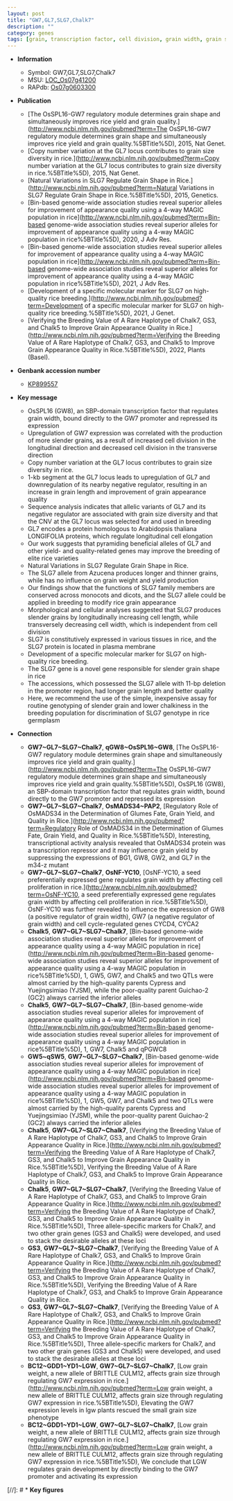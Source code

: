 ```yaml
---
layout: post
title: "GW7,GL7,SLG7,Chalk7"
description: ""
category: genes
tags: [grain, transcription factor, cell division, grain width, grain size, grain length, cell elongation, breeding, quality, yield, plasma membrane, grain weight, development, chalkiness, grain shape]
---
```


* **Information**  
    + Symbol: GW7,GL7,SLG7,Chalk7  
    + MSU: [LOC_Os07g41200](http://rice.uga.edu/cgi-bin/ORF_infopage.cgi?orf=LOC_Os07g41200)  
    + RAPdb: [Os07g0603300](https://rapdb.dna.affrc.go.jp/locus/?name=Os07g0603300)  

* **Publication**  
    + [The OsSPL16-GW7 regulatory module determines grain shape and simultaneously improves rice yield and grain quality.](http://www.ncbi.nlm.nih.gov/pubmed?term=The OsSPL16-GW7 regulatory module determines grain shape and simultaneously improves rice yield and grain quality.%5BTitle%5D), 2015, Nat Genet.
    + [Copy number variation at the GL7 locus contributes to grain size diversity in rice.](http://www.ncbi.nlm.nih.gov/pubmed?term=Copy number variation at the GL7 locus contributes to grain size diversity in rice.%5BTitle%5D), 2015, Nat Genet.
    + [Natural Variations in SLG7 Regulate Grain Shape in Rice.](http://www.ncbi.nlm.nih.gov/pubmed?term=Natural Variations in SLG7 Regulate Grain Shape in Rice.%5BTitle%5D), 2015, Genetics.
    + [Bin-based genome-wide association studies reveal superior alleles for improvement of appearance quality using a 4-way MAGIC population in rice](http://www.ncbi.nlm.nih.gov/pubmed?term=Bin-based genome-wide association studies reveal superior alleles for improvement of appearance quality using a 4-way MAGIC population in rice%5BTitle%5D), 2020, J Adv Res.
    + [Bin-based genome-wide association studies reveal superior alleles for improvement of appearance quality using a 4-way MAGIC population in rice](http://www.ncbi.nlm.nih.gov/pubmed?term=Bin-based genome-wide association studies reveal superior alleles for improvement of appearance quality using a 4-way MAGIC population in rice%5BTitle%5D), 2021, J Adv Res.
    + [Development of a specific molecular marker for SLG7 on high-quality rice breeding.](http://www.ncbi.nlm.nih.gov/pubmed?term=Development of a specific molecular marker for SLG7 on high-quality rice breeding.%5BTitle%5D), 2021, J Genet.
    + [Verifying the Breeding Value of A Rare Haplotype of Chalk7, GS3, and Chalk5 to Improve Grain Appearance Quality in Rice.](http://www.ncbi.nlm.nih.gov/pubmed?term=Verifying the Breeding Value of A Rare Haplotype of Chalk7, GS3, and Chalk5 to Improve Grain Appearance Quality in Rice.%5BTitle%5D), 2022, Plants (Basel).

* **Genbank accession number**  
    + [KP899557](http://www.ncbi.nlm.nih.gov/nuccore/KP899557)

* **Key message**  
    + OsSPL16 (GW8), an SBP-domain transcription factor that regulates grain width, bound directly to the GW7 promoter and repressed its expression
    + Upregulation of GW7 expression was correlated with the production of more slender grains, as a result of increased cell division in the longitudinal direction and decreased cell division in the transverse direction
    + Copy number variation at the GL7 locus contributes to grain size diversity in rice.
    + 1-kb segment at the GL7 locus leads to upregulation of GL7 and downregulation of its nearby negative regulator, resulting in an increase in grain length and improvement of grain appearance quality
    + Sequence analysis indicates that allelic variants of GL7 and its negative regulator are associated with grain size diversity and that the CNV at the GL7 locus was selected for and used in breeding
    + GL7 encodes a protein homologous to Arabidopsis thaliana LONGIFOLIA proteins, which regulate longitudinal cell elongation
    + Our work suggests that pyramiding beneficial alleles of GL7 and other yield- and quality-related genes may improve the breeding of elite rice varieties
    + Natural Variations in SLG7 Regulate Grain Shape in Rice.
    + The SLG7 allele from Azucena produces longer and thinner grains, while has no influence on grain weight and yield production
    + Our findings show that the functions of SLG7 family members are conserved across monocots and dicots, and the SLG7 allele could be applied in breeding to modify rice grain appearance
    + Morphological and cellular analyses suggested that SLG7 produces slender grains by longitudinally increasing cell length, while transversely decreasing cell width, which is independent from cell division
    + SLG7 is constitutively expressed in various tissues in rice, and the SLG7 protein is located in plasma membrane
    + Development of a specific molecular marker for SLG7 on high-quality rice breeding.
    + The SLG7 gene is a novel gene responsible for slender grain shape in rice
    + The accessions, which possessed the SLG7 allele with 11-bp deletion in the promoter region, had longer grain length and better quality
    + Here, we recommend the use of the simple, inexpensive assay for routine genotyping of slender grain and lower chalkiness in the breeding population for discrimination of SLG7 genotype in rice germplasm

* **Connection**  
    + __GW7~GL7~SLG7~Chalk7__, __qGW8~OsSPL16~GW8__, [The OsSPL16-GW7 regulatory module determines grain shape and simultaneously improves rice yield and grain quality.](http://www.ncbi.nlm.nih.gov/pubmed?term=The OsSPL16-GW7 regulatory module determines grain shape and simultaneously improves rice yield and grain quality.%5BTitle%5D), OsSPL16 (GW8), an SBP-domain transcription factor that regulates grain width, bound directly to the GW7 promoter and repressed its expression
    + __GW7~GL7~SLG7~Chalk7__, __OsMADS34~PAP2__, [Regulatory Role of OsMADS34 in the Determination of Glumes Fate, Grain Yield, and Quality in Rice.](http://www.ncbi.nlm.nih.gov/pubmed?term=Regulatory Role of OsMADS34 in the Determination of Glumes Fate, Grain Yield, and Quality in Rice.%5BTitle%5D), Interesting, transcriptional activity analysis revealed that OsMADS34 protein was a transcription repressor and it may influence grain yield by suppressing the expressions of BG1, GW8, GW2, and GL7 in the m34-z mutant
    + __GW7~GL7~SLG7~Chalk7__, __OsNF-YC10__, [OsNF-YC10, a seed preferentially expressed gene regulates grain width by affecting cell proliferation in rice.](http://www.ncbi.nlm.nih.gov/pubmed?term=OsNF-YC10, a seed preferentially expressed gene regulates grain width by affecting cell proliferation in rice.%5BTitle%5D),  OsNF-YC10 was further revealed to influence the expression of GW8 (a positive regulator of grain width), GW7 (a negative regulator of grain width) and cell cycle-regulated genes CYCD4, CYCA2
    + __Chalk5__, __GW7~GL7~SLG7~Chalk7__, [Bin-based genome-wide association studies reveal superior alleles for improvement of appearance quality using a 4-way MAGIC population in rice](http://www.ncbi.nlm.nih.gov/pubmed?term=Bin-based genome-wide association studies reveal superior alleles for improvement of appearance quality using a 4-way MAGIC population in rice%5BTitle%5D), 1, GW5, GW7, and Chalk5 and two QTLs were almost carried by the high-quality parents Cypress and Yuejingsimiao (YJSM), while the poor-quality parent Guichao-2 (GC2) always carried the inferior alleles
    + __Chalk5__, __GW7~GL7~SLG7~Chalk7__, [Bin-based genome-wide association studies reveal superior alleles for improvement of appearance quality using a 4-way MAGIC population in rice](http://www.ncbi.nlm.nih.gov/pubmed?term=Bin-based genome-wide association studies reveal superior alleles for improvement of appearance quality using a 4-way MAGIC population in rice%5BTitle%5D), 1, GW7, Chalk5 and qPGWC8
    + __GW5~qSW5__, __GW7~GL7~SLG7~Chalk7__, [Bin-based genome-wide association studies reveal superior alleles for improvement of appearance quality using a 4-way MAGIC population in rice](http://www.ncbi.nlm.nih.gov/pubmed?term=Bin-based genome-wide association studies reveal superior alleles for improvement of appearance quality using a 4-way MAGIC population in rice%5BTitle%5D), 1, GW5, GW7, and Chalk5 and two QTLs were almost carried by the high-quality parents Cypress and Yuejingsimiao (YJSM), while the poor-quality parent Guichao-2 (GC2) always carried the inferior alleles
    + __Chalk5__, __GW7~GL7~SLG7~Chalk7__, [Verifying the Breeding Value of A Rare Haplotype of Chalk7, GS3, and Chalk5 to Improve Grain Appearance Quality in Rice.](http://www.ncbi.nlm.nih.gov/pubmed?term=Verifying the Breeding Value of A Rare Haplotype of Chalk7, GS3, and Chalk5 to Improve Grain Appearance Quality in Rice.%5BTitle%5D), Verifying the Breeding Value of A Rare Haplotype of Chalk7, GS3, and Chalk5 to Improve Grain Appearance Quality in Rice.
    + __Chalk5__, __GW7~GL7~SLG7~Chalk7__, [Verifying the Breeding Value of A Rare Haplotype of Chalk7, GS3, and Chalk5 to Improve Grain Appearance Quality in Rice.](http://www.ncbi.nlm.nih.gov/pubmed?term=Verifying the Breeding Value of A Rare Haplotype of Chalk7, GS3, and Chalk5 to Improve Grain Appearance Quality in Rice.%5BTitle%5D),  Three allele-specific markers for Chalk7, and two other grain genes (GS3 and Chalk5) were developed, and used to stack the desirable alleles at these loci
    + __GS3__, __GW7~GL7~SLG7~Chalk7__, [Verifying the Breeding Value of A Rare Haplotype of Chalk7, GS3, and Chalk5 to Improve Grain Appearance Quality in Rice.](http://www.ncbi.nlm.nih.gov/pubmed?term=Verifying the Breeding Value of A Rare Haplotype of Chalk7, GS3, and Chalk5 to Improve Grain Appearance Quality in Rice.%5BTitle%5D), Verifying the Breeding Value of A Rare Haplotype of Chalk7, GS3, and Chalk5 to Improve Grain Appearance Quality in Rice.
    + __GS3__, __GW7~GL7~SLG7~Chalk7__, [Verifying the Breeding Value of A Rare Haplotype of Chalk7, GS3, and Chalk5 to Improve Grain Appearance Quality in Rice.](http://www.ncbi.nlm.nih.gov/pubmed?term=Verifying the Breeding Value of A Rare Haplotype of Chalk7, GS3, and Chalk5 to Improve Grain Appearance Quality in Rice.%5BTitle%5D),  Three allele-specific markers for Chalk7, and two other grain genes (GS3 and Chalk5) were developed, and used to stack the desirable alleles at these loci
    + __BC12~GDD1~YD1~LGW__, __GW7~GL7~SLG7~Chalk7__, [Low grain weight, a new allele of BRITTLE CULM12, affects grain size through regulating GW7 expression in rice.](http://www.ncbi.nlm.nih.gov/pubmed?term=Low grain weight, a new allele of BRITTLE CULM12, affects grain size through regulating GW7 expression in rice.%5BTitle%5D),  Elevating the GW7 expression levels in lgw plants rescued the small grain size phenotype
    + __BC12~GDD1~YD1~LGW__, __GW7~GL7~SLG7~Chalk7__, [Low grain weight, a new allele of BRITTLE CULM12, affects grain size through regulating GW7 expression in rice.](http://www.ncbi.nlm.nih.gov/pubmed?term=Low grain weight, a new allele of BRITTLE CULM12, affects grain size through regulating GW7 expression in rice.%5BTitle%5D),  We conclude that LGW regulates grain development by directly binding to the GW7 promoter and activating its expression

[//]: # * **Key figures**  


